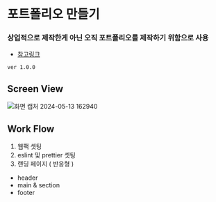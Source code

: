 # 포트폴리오 만들기

### 상업적으로 제작한게 아닌 오직 포트폴리오를 제작하기 위함으로 사용

- [참고링크](http://esakorea.com/)

```.dotenv
ver 1.0.0
```

## Screen View
![화면 캡처 2024-05-13 162940](https://github.com/gkw777/Portfolio-React/assets/62530852/d77aa8a1-2f45-436f-b11b-dc4ff4d41773)

## Work Flow

1. 웹팩 셋팅
2. eslint 및 prettier 셋팅
3. 랜딩 페이지 ( 반응형 )

- header
- main & section
- footer
